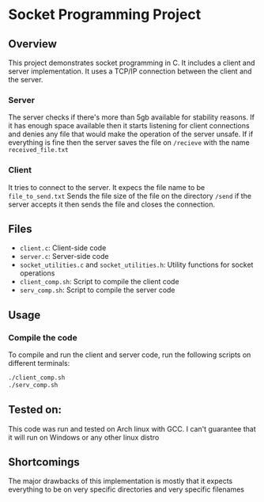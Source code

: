# Socket Programming Project

## Overview
This project demonstrates socket programming in C. It includes a client and server implementation.
It uses a TCP/IP connection between the client and the server.

### Server
The server checks if there's more than 5gb available for stability reasons. 
If it has enough space available then it starts listening for client connections and denies any file that would make the operation of the server unsafe. 
If if everything is fine then the server saves the file on `/recieve` with the name `received_file.txt`

### Client
It tries to connect to the server. 
It expecs the file name to be `file_to_send.txt`
Sends the file size of the file on the directory `/send`
if the server accepts it then sends the file and closes the connection.


## Files
- `client.c`: Client-side code
- `server.c`: Server-side code
- `socket_utilities.c` and `socket_utilities.h`: Utility functions for socket operations
- `client_comp.sh`: Script to compile the client code
- `serv_comp.sh`: Script to compile the server code

## Usage
### Compile the code
To compile and run the client and server code, run the following scripts on different terminals:
```sh
./client_comp.sh
./serv_comp.sh
```

## Tested on:
This code was run and tested on Arch linux with GCC. I can't guarantee that it will run on Windows or any other linux distro


## Shortcomings
The major drawbacks of this implementation is mostly that it expects everything to be on very specific directories and very specific filenames
